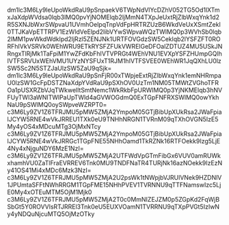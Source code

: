 dm1lc3M6Ly9leUpoWkdRaU9pSnpaekV6TWpNdVlYcDZhV052TG5Od1lXTmxJaXdpWVdsa0lqb3lMQ0pvYjNOMElqb2ljMmN4TXpJeUxtRjZlbWxqYnk1d2R5SXNJbWxrSWpvaU1UVmhOelpqTnpVdFpHRTRZUzB6WkdVeUxXSmtZekl0TTJKaVpETTRPV1EzWldVeElpd2libVYwSWpvaWQzTWlMQ0p3WVhSb0lqb2lMM1pwWkdWdklpd2ljRzl5ZENJNk1URTFOVGdzSW5Ceklqb2lYSFZFT0RORFhIVkVSRVk0WEhWRU9ETkRYSFZFUkVWRElGeDFOalZDTUZ4MU5USkJNRngxTlRjMk1TaFpiM1YwZFdKbFhIVTVPRGt4WEhVNU1EVXpYSFZHUmpGQlhIVTFSRVUxWEhVMU1UYzNYSFUxT1RJM1hIVTFSVEE0WEhWR1JqQXhLU0lzSW5Sc2N5STZJaUlzSW5ZaU9qSjk=
dm1lc3M6Ly9leUpoWkdRaU9pSnFjR00xTWpjeExtRjZlbWxqYnk1emNHRmpaU0lzSW1GcFpDSTZNaXdpYVdRaU9pSXhOV0UzTm1NM05TMWtZVGhoTFROa1pUSXRZbVJqTWkwelltSmtNemc1WkRkbFpURWlMQ0p3YjNKMElqb3hNVFUyTWl3aWNITWlPaUpTWld4aGVWOGdmQ0ExTGpFNFRXSWlMQ0owYkhNaU9pSWlMQ0oySWpveWZRPT0=
c3M6Ly9ZV1Z6TFRJMU5pMW5ZMjA2YmpoM05GTjBibUpXUkRsa2JWaFpialJCYW5RNE4wVkJRREU1TXk0eU9TNHhNRGN1TVRnM09qTXhOVGN5IzE5My4yOS4xMDcuMTg3OjMxNTcy
c3M6Ly9ZV1Z6TFRJMU5pMW5ZMjA2YmpoM05GTjBibUpXUkRsa2JWaFpialJCYW5RNE4wVkJRRGc1TGpFNE55NHhOamd1TkRZNk16RTFOekk9Izg5LjE4Ny4xNjguNDY6MzE1NzI=
c3M6Ly9ZV1Z6TFRJMU5pMW5ZMjA2UTFWdVpGTmFibGx6VUV0amRUWkxhamhVU0ZaTlFraEVRREV6Tnk0MU9TNDFNaTR4TURjNk16azNOekk9IzEzNy41OS41Mi4xMDc6Mzk3NzI=
c3M6Ly9ZV1Z6TFRJMU5pMW5ZMjA2U2psWk1tNWpjbVJRUlVNek9HZDNlV1JPUmtaSFFtNWhRRGM1TGpFME15NHhPVEV1TVRNNU9qTTFNamswIzc5LjE0My4xOTEuMTM5OjM1Mjk0
c3M6Ly9ZV1Z6TFRJMU5pMW5ZMjA2T0c0MmNIZEJZM0p5ZGpKd2FqWjBSbGt5Y0ROVVlsRTJRREl3Tnk0eU5EUXVOamN1TVRRNU9qTXpPVGt5IzIwNy4yNDQuNjcuMTQ5OjMzOTky

